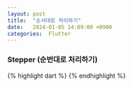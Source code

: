 ```yaml
---
layout: post
title:  "순서대로 처리하기"
date:   2024-01-05 14:09:00 +0900
categories:  Flutter
---
```


### Stepper (순번대로 처리하기)

{% highlight dart %}
{% endhighlight %}